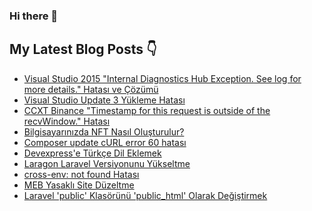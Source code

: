 ### Hi there 👋

## My Latest Blog Posts 👇
<!-- HASHNODE_BLOG:START -->
- [Visual Studio 2015 "Internal Diagnostics Hub Exception. See log for more details." Hatası ve Çözümü](https://tahsingokalp.dev//visual-studio-2015-internal-diagnostics-hub-exception-see-log-for-more-details-hatasi-ve-cozumu)
- [Visual Studio Update 3 Yükleme Hatası](https://tahsingokalp.dev//visual-studio-update-3-yukleme-hatasi)
- [CCXT Binance "Timestamp for this request is outside of the recvWindow." Hatası](https://tahsingokalp.dev//ccxt-binance-timestamp-for-this-request-is-outside-of-the-recvwindow-hatasi)
- [Bilgisayarınızda NFT Nasıl Oluşturulur?](https://tahsingokalp.dev//bilgisayarinizda-nft-nasil-olusturulur)
- [Composer update cURL error 60 hatası](https://tahsingokalp.dev//composer-update-curl-error-60-hatasi)
- [Devexpress'e Türkçe Dil Eklemek](https://tahsingokalp.dev//devexpresse-turkce-dil-eklemek)
- [Laragon Laravel Versiyonunu Yükseltme](https://tahsingokalp.dev//laragon-laravel-versiyonunu-yukseltme)
- [cross-env: not found Hatası](https://tahsingokalp.dev//cross-env-not-found-hatasi)
- [MEB Yasaklı Site Düzeltme](https://tahsingokalp.dev//meb-yasakli-site-duzeltme)
- [Laravel 'public' Klasörünü 'public_html' Olarak Değiştirmek](https://tahsingokalp.dev//laravel-public-klasorunu-publichtml-olarak-degistirmek)
<!-- HASHNODE_BLOG:END -->

<!--
**TahsinGokalp/TahsinGokalp** is a ✨ _special_ ✨ repository because its `README.md` (this file) appears on your GitHub profile.

Here are some ideas to get you started:

- 🔭 I’m currently working on ...
- 🌱 I’m currently learning ...
- 👯 I’m looking to collaborate on ...
- 🤔 I’m looking for help with ...
- 💬 Ask me about ...
- 📫 How to reach me: ...
- 😄 Pronouns: ...
- ⚡ Fun fact: ...
-->
